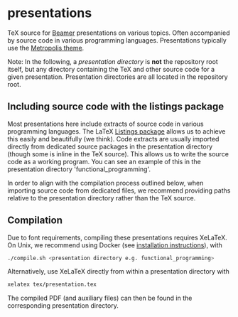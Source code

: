 # presentations

TeX source for [Beamer](https://www.sharelatex.com/learn/Beamer) presentations on various topics. Often accompanied by source code in various programming languages. Presentations typically use the [Metropolis theme](https://github.com/matze/mtheme).

Note: In the following, a _presentation directory_ is **not** the repository root itself, but any directory containing the TeX and other source code for a given presentation. Presentation directories are all located in the repository root.

## Including source code with the listings package

Most presentations here include extracts of source code in various programming languages. The LaTeX [Listings package](http://texdoc.net/texmf-dist/doc/latex/listings/listings.pdf) allows us to achieve this easily and beautifully (we think). Code extracts are usually imported directly from dedicated source packages in the presentation directory (though some is inline in the TeX source). This allows us to write the source code as a working program. You can see an example of this in the presentation directory 'functional_programming'.

In order to align with the compilation process outlined below, when importing source code from dedicated files, we recommend providing paths relative to the presentation directory rather than the TeX source.

## Compilation

Due to font requirements, compiling these presentations requires XeLaTeX. On Unix, we recommend using Docker (see [installation instructions](https://docs.docker.com/engine/installation/)), with
```bash
./compile.sh <presentation directory e.g. functional_programming>
```
Alternatively, use XeLaTeX directly from within a presentation directory with
```bash
xelatex tex/presentation.tex
```

The compiled PDF (and auxiliary files) can then be found in the corresponding presentation directory.
